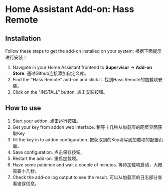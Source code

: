 # Home Assistant Add-on: Hass Remote

## Installation

Follow these steps to get the add-on installed on your system:
根据下面提示进行安装：

1. Navigate in your Home Assistant frontend to **Supervisor** -> **Add-on Store**.
   通过Github连接添加自定义库。
2. Find the "Hass Remote" add-on and click it.
   找到Hass Remote的加载项安装。
3. Click on the "INSTALL" button.
   点击安装按钮。

## How to use

1. Start your addon.
   点击运行按钮。
2. Get your key from addon web interface.
   稍等十几秒从加载项的网页界面获取Key
3. fill the key in to addon configuration.
   把获取到的Key填写到加载项的配置页面。
4. Save configuration.
   点击保存按钮。
5. Restart the add-on.
   重启加载项。
6. Have some patience and wait a couple of minutes.
   等待加载项启动，大概需要十几秒。
7. Check the add-on log output to see the result.
   可以从加载项的日志部分查看错误信息。
